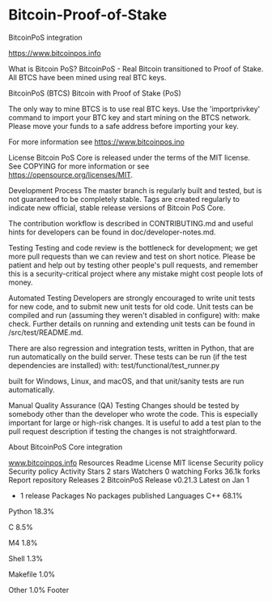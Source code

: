# Bitcoin-Proof-of-Stake
BitcoinPoS integration

https://www.bitcoinpos.info

What is Bitcoin PoS?
BitcoinPoS - Real Bitcoin transitioned to Proof of Stake. All BTCS have been mined using real BTC keys.

BitcoinPoS (BTCS) Bitcoin with Proof of Stake (PoS)

The only way to mine BTCS is to use real BTC keys. Use the 'importprivkey' command to import your BTC key and start mining on the BTCS network. Please move your funds to a safe address before importing your key.

For more information see https://www.bitcoinpos.ino

License
Bitcoin PoS Core is released under the terms of the MIT license. See COPYING for more information or see https://opensource.org/licenses/MIT.

Development Process
The master branch is regularly built and tested, but is not guaranteed to be completely stable. Tags are created regularly to indicate new official, stable release versions of Bitcoin PoS Core.

The contribution workflow is described in CONTRIBUTING.md and useful hints for developers can be found in doc/developer-notes.md.

Testing
Testing and code review is the bottleneck for development; we get more pull requests than we can review and test on short notice. Please be patient and help out by testing other people's pull requests, and remember this is a security-critical project where any mistake might cost people lots of money.

Automated Testing
Developers are strongly encouraged to write unit tests for new code, and to submit new unit tests for old code. Unit tests can be compiled and run (assuming they weren't disabled in configure) with: make check. Further details on running and extending unit tests can be found in /src/test/README.md.

There are also regression and integration tests, written in Python, that are run automatically on the build server. These tests can be run (if the test dependencies are installed) with: test/functional/test_runner.py

built for Windows, Linux, and macOS, and that unit/sanity tests are run automatically.

Manual Quality Assurance (QA) Testing
Changes should be tested by somebody other than the developer who wrote the code. This is especially important for large or high-risk changes. It is useful to add a test plan to the pull request description if testing the changes is not straightforward.

About
BitcoinPoS Core integration

www.bitcoinpos.info
Resources
 Readme
License
 MIT license
Security policy
 Security policy
 Activity
Stars
 2 stars
Watchers
 0 watching
Forks
 36.1k forks
Report repository
Releases 2
BitcoinPoS Release v0.21.3
Latest
on Jan 1
+ 1 release
Packages
No packages published
Languages
C++
68.1%
 
Python
18.3%
 
C
8.5%
 
M4
1.8%
 
Shell
1.3%
 
Makefile
1.0%
 
Other
1.0%
Footer
